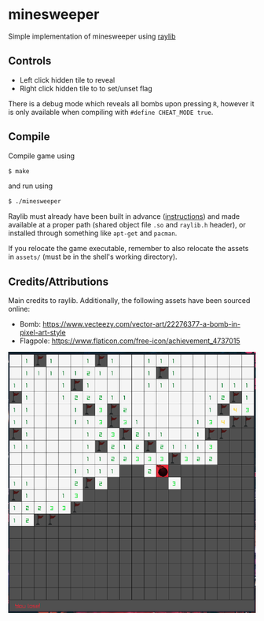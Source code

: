 # minesweeper
Simple implementation of minesweeper using [raylib](https://www.raylib.com/)

## Controls
- Left click hidden tile to reveal
- Right click hidden tile to to set/unset flag

There is a debug mode which reveals all bombs upon pressing `R`, however it is only available when compiling with `#define CHEAT_MODE true`.

## Compile
Compile game using

```bash
$ make
```

and run using
```bash
$ ./minesweeper
```

Raylib must already have been built in advance ([instructions](https://github.com/raysan5/raylib/wiki)) and made available at a proper path (shared object file `.so` and `raylib.h` header), or installed through something like `apt-get` and `pacman`.

If you relocate the game executable, remember to also relocate the assets in `assets/` (must be in the shell's working directory).

## Credits/Attributions
Main credits to raylib. Additionally, the following assets have been sourced online:
- Bomb: https://www.vecteezy.com/vector-art/22276377-a-bomb-in-pixel-art-style
- Flagpole: https://www.flaticon.com/free-icon/achievement_4737015

![screenshot](screenshot.png)
